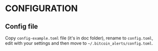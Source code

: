 # CONFIGURATION

## Config file

Copy `config-example.toml` file (it's in doc folder), rename to `config.toml`, edit with your settings and then move to `~/.bitcoin_alerts/config.toml`.